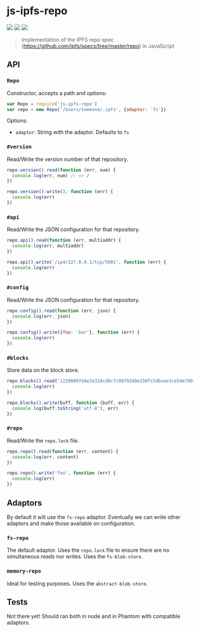 js-ipfs-repo
============


[![](https://img.shields.io/badge/made%20by-Protocol%20Labs-blue.svg?style=flat-square)](http://ipn.io) [![](https://img.shields.io/badge/project-IPFS-blue.svg?style=flat-square)](http://ipfs.io/) [![](https://img.shields.io/badge/freenode-%23ipfs-blue.svg?style=flat-square)](http://webchat.freenode.net/?channels=%23ipfs)

> Implementation of the IPFS repo spec (https://github.com/ipfs/specs/tree/master/repo) in JavaScript

## API

### `Repo`

Constructor, accepts a path and options:

```js
var Repo = require('js-ipfs-repo')
var repo = new Repo('/Users/someone/.ipfs', {adaptor: 'fs'})
```

Options:

  - `adaptor`: String with the adaptor. Defaults to `fs`

### `#version`

Read/Write the version number of that repository.

```js
repo.version().read(function (err, num) {
  console.log(err, num) // => 2
})

repo.version().write(3, function (err) {
  console.log(err)
})
```

### `#api`

Read/Write the JSON configuration for that repository.

```js
repo.api().read(function (err, multiaddr) {
  console.log(err, multiaddr)
})

repo.api().write('/ip4/127.0.0.1/tcp/5001', function (err) {
  console.log(err)
})
```

### `#config`

Read/Write the JSON configuration for that repository.

```js
repo.config().read(function (err, json) {
  console.log(err, json)
})

repo.config().write({foo: 'bar'}, function (err) {
  console.log(err)
})
```

### `#blocks`

Store data on the block store.

```js
repo.blocks().read('12200007d4e3a319cd8c7c9979280e150fc5dbaae1ce54e790f84ae5fd3c3c1a0475', function (buff, err) {
  console.log(err)
})
```

```js
repo.blocks().write(buff, function (buff, err) {
  console.log(buff.toString('utf-8'), err)
})
```

### `#repo`

Read/Write the `repo.lock` file.

```js
repo.repo().read(function (err, content) {
  console.log(err, content)
})

repo.repo().write('foo', function (err) {
  console.log(err)
})
```

## Adaptors

By default it will use the `fs-repo` adaptor. Eventually we can write other adaptors
and make those available on configuration.

### `fs-repo`

The default adaptor. Uses the `repo.lock` file to ensure there are no simultaneous reads
nor writes. Uses the `fs-blob-store`.

### `memory-repo`

Ideal for testing purposes. Uses the `abstract-blob-store`.

## Tests

Not there yet! Should ran both in node and in Phantom with compatible
adaptors.
